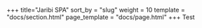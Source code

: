 +++
title="Jaribi SPA"
sort_by = "slug"
weight = 10
template = "docs/section.html"
page_template = "docs/page.html"
+++
Test
